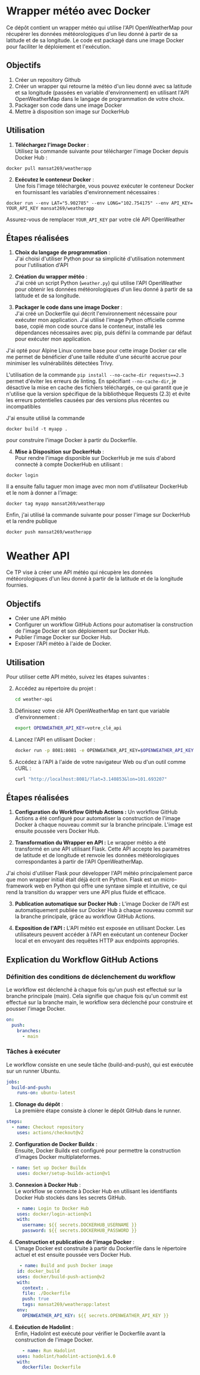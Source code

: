 # Wrapper météo avec Docker

Ce dépôt contient un wrapper météo qui utilise l'API OpenWeatherMap pour récupérer les données météorologiques d'un lieu donné à partir de sa latitude et de sa longitude. Le code est packagé dans une image Docker pour faciliter le déploiement et l'exécution.

## Objectifs

1. Créer un repository Github
2. Créer un wrapper qui retourne la météo d'un lieu donné avec sa latitude et sa longitude (passées en variable d'environnement) en utilisant l'API OpenWeatherMap dans le langage de programmation de votre choix.
3. Packager son code dans une image Docker
4. Mettre à disposition son image sur DockerHub

## Utilisation

1. **Téléchargez l'image Docker** :  
Utilisez la commande suivante pour télécharger l'image Docker depuis Docker Hub :
```
docker pull mansat269/weatherapp
```

2. **Exécutez le conteneur Docker** :  
Une fois l'image téléchargée, vous pouvez exécuter le conteneur Docker en fournissant les variables d'environnement nécessaires :
```
docker run --env LAT="5.902785" --env LONG="102.754175" --env API_KEY= YOUR_API_KEY mansat269/weatherapp
```

Assurez-vous de remplacer `YOUR_API_KEY` par votre clé API OpenWeather


## Étapes réalisées

1. **Choix du langage de programmation** :  
   J'ai choisi d'utiliser Python pour sa simplicité d'utilisation notemment pour l'utilisation d'API

2. **Création du wrapper météo** :  
   J'ai créé un script Python (`weather.py`) qui utilise l'API OpenWeather pour obtenir les données météorologiques d'un lieu donné à partir de sa latitude et de sa longitude.


3. **Packager le code dans une image Docker** :  
J'ai créé un Dockerfile qui décrit l'environnement nécessaire pour exécuter mon application. J'ai utilisé l'image Python officielle comme base, copié mon code source dans le conteneur, installé les dépendances nécessaires avec pip, puis défini la commande par défaut pour exécuter mon application.

J'ai opté pour Alpine Linux comme base pour cette image Docker car elle me permet de bénéficier d'une taille réduite d'une sécurité accrue pour minimiser les vulnérabilités détectées Trivy.

L'utilisation de la commande `pip install --no-cache-dir requests==2.3` permet d'éviter les erreurs de linting. En spécifiant `--no-cache-dir`, je désactive la mise en cache des fichiers téléchargés, ce qui garantit que je n'utilise que la version spécifique de la bibliothèque Requests (2.3) et évite les erreurs potentielles causées par des versions plus récentes ou incompatibles

J'ai ensuite utilisé la commande 
```
docker build -t myapp .
```
pour construire l'image Docker à partir du Dockerfile.

4. **Mise à Disposition sur DockerHub** :  
Pour rendre l'image disponible sur DockerHub je me suis d'abord connecté à compte DockerHub en utilisant : 

```
docker login
```

Il a ensuite fallu taguer mon image avec mon nom d'utilisateur DockerHub et le nom à donner a l'image:
```
docker tag myapp mansat269/weatherapp
```

Enfin, j'ai utilisé la commande suivante pour posser l'image sur DockerHub et la rendre publique

```
docker push mansat269/weatherapp
```

# Weather API

Ce TP vise à créer une API météo qui récupère les données météorologiques d'un lieu donné à partir de la latitude et de la longitude fournies.

## Objectifs

- Créer une API météo
- Configurer un workflow GitHub Actions pour automatiser la construction de l'image Docker et son déploiement sur Docker Hub.
- Publier l'image Docker sur Docker Hub.
- Exposer l'API météo à l'aide de Docker.

## Utilisation

Pour utiliser cette API météo, suivez les étapes suivantes :

2. Accédez au répertoire du projet :

    ```bash
    cd weather-api
    ```

3. Définissez votre clé API OpenWeatherMap en tant que variable d'environnement :

    ```bash
    export OPENWEATHER_API_KEY=votre_clé_api
    ```

4. Lancez l'API en utilisant Docker :

    ```bash
    docker run -p 8081:8081 -e OPENWEATHER_API_KEY=$OPENWEATHER_API_KEY mansat269/weatherapp:latest
    ```

5. Accédez à l'API à l'aide de votre navigateur Web ou d'un outil comme cURL :

    ```bash
    curl "http://localhost:8081/?lat=3.140853&lon=101.693207"
    ```

## Étapes réalisées

1. **Configuration du Workflow GitHub Actions :** Un workflow GitHub Actions a été configuré pour automatiser la construction de l'image Docker à chaque nouveau commit sur la branche principale. L'image est ensuite poussée vers Docker Hub.
    
2. **Transformation du Wrapper en API :** Le wrapper météo a été transformé en une API utilisant Flask. Cette API accepte les paramètres de latitude et de longitude et renvoie les données météorologiques correspondantes à partir de l'API OpenWeatherMap.

J'ai choisi d'utiliser Flask pour développer l'API météo principalement parce que mon wrapper initial était déjà écrit en Python. Flask est un micro-framework web en Python qui offre une syntaxe simple et intuitive, ce qui rend la transition du wrapper vers une API plus fluide et efficace.
    
3. **Publication automatique sur Docker Hub :** L'image Docker de l'API est automatiquement publiée sur Docker Hub à chaque nouveau commit sur la branche principale, grâce au workflow GitHub Actions.
    
4. **Exposition de l'API :** L'API météo est exposée en utilisant Docker. Les utilisateurs peuvent accéder à l'API en exécutant un conteneur Docker local et en envoyant des requêtes HTTP aux endpoints appropriés.

## Explication du Workflow GitHub Actions

### Définition des conditions de déclenchement du workflow

Le workflow est déclenché à chaque fois qu'un push est effectué sur la branche principale (main). Cela signifie que chaque fois qu'un commit est effectué sur la branche main, le workflow sera déclenché pour construire et pousser l'image Docker.

```yaml
on:
  push:
    branches:
      - main
```

### Tâches à exécuter

Le workflow consiste en une seule tâche (build-and-push), qui est exécutée sur un runner Ubuntu.

```yaml
jobs:
  build-and-push:
    runs-on: ubuntu-latest
```

1. **Clonage du dépôt** :  
   La première étape consiste à cloner le dépôt GitHub dans le runner.

```yaml
steps:
  - name: Checkout repository 
    uses: actions/checkout@v2
```

2. **Configuration de Docker Buildx** :  
   Ensuite, Docker Buildx est configuré pour permettre la construction d'images Docker multiplateformes.

```yaml
  - name: Set up Docker Buildx
    uses: docker/setup-buildx-action@v1
```

3. **Connexion à Docker Hub** :  
Le workflow se connecte à Docker Hub en utilisant les identifiants Docker Hub stockés dans les secrets GitHub.

```yaml
    - name: Login to Docker Hub
    uses: docker/login-action@v1
    with:
      username: ${{ secrets.DOCKERHUB_USERNAME }} 
      password: ${{ secrets.DOCKERHUB_PASSWORD }}
```

4. **Construction et publication de l'image Docker** :  
L'image Docker est construite à partir du Dockerfile dans le répertoire actuel et est ensuite poussée vers Docker Hub.

```yaml
     - name: Build and push Docker image
    id: docker_build
    uses: docker/build-push-action@v2
    with:
      context: .
      file: ./Dockerfile
      push: true
      tags: mansat269/weatherapp:latest
    env:
      OPENWEATHER_API_KEY: ${{ secrets.OPENWEATHER_API_KEY }}
```

4. **Exécution de Hadolint** :  
Enfin, Hadolint est exécuté pour vérifier le Dockerfile avant la construction de l'image Docker.

```yaml
      - name: Run Hadolint
    uses: hadolint/hadolint-action@v1.6.0
    with:
      dockerfile: Dockerfile
```